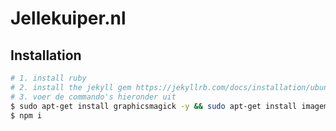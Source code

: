 # Jellekuiper.nl

## Installation
```bash
# 1. install ruby
# 2. install the jekyll gem https://jekyllrb.com/docs/installation/ubuntu/
# 3. voer de commando's hieronder uit
$ sudo apt-get install graphicsmagick -y && sudo apt-get install imagemagick -y
$ npm i
```